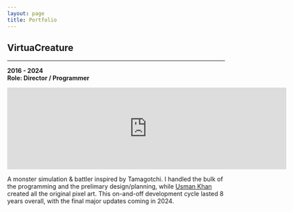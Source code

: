 ```yaml
---
layout: page
title: Portfolio
---
```


## VirtuaCreature
-----
**2016 - 2024**<br>
**Role: Director / Programmer**

<iframe src="https://store.steampowered.com/widget/1394240/" frameborder="0" width="646" height="190"></iframe>

A monster simulation & battler inspired by Tamagotchi. I handled the bulk of the programming and the prelimary design/planning, while [Usman Khan](https://usmankhang.github.io/) created all the original pixel art. This on-and-off development cycle lasted 8 years overall, with the final major updates coming in 2024.
